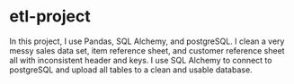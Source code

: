 # etl-project
In this project, I use Pandas, SQL Alchemy, and postgreSQL. I clean a very messy sales data set, item reference sheet, and customer reference sheet all with inconsistent header and keys. I use SQL Alchemy to connect to postgreSQL and upload all tables to a clean and usable database.
